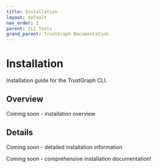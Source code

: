 ```yaml
---
title: Installation
layout: default
nav_order: 2
parent: CLI Tools
grand_parent: TrustGraph Documentation
---
```


# Installation

Installation guide for the TrustGraph CLI.

## Overview

Coming soon - installation overview

## Details

Coming soon - detailed installation information

Coming soon - comprehensive installation documentation\!
